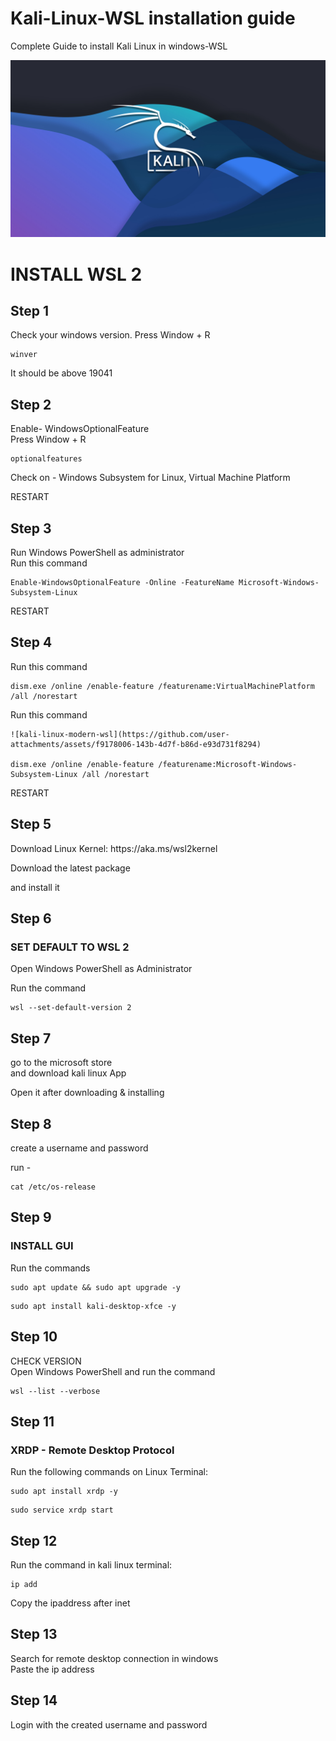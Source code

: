 # Kali-Linux-WSL installation guide
Complete Guide to install Kali Linux in windows-WSL

![KALI ALT](https://github.com/inzamulsepoy/Kali-Linux-WSL/blob/main/kali-linux-modern-wsl.jpg)

<h1>INSTALL WSL 2</h1>
<h2>Step 1</h2>

Check your windows version.
Press Window + R <br>

```
winver
```
It should be above 19041 <br>

<h2>Step 2</h2>

Enable- WindowsOptionalFeature <br>
Press Window + R<br>
```
optionalfeatures
```
Check on - Windows Subsystem for Linux, Virtual Machine Platform <br>

RESTART <br>

<h2>Step 3</h2>

Run Windows PowerShell as administrator <br>
Run this command<br>
```
Enable-WindowsOptionalFeature -Online -FeatureName Microsoft-Windows-Subsystem-Linux 
```

RESTART <br>

<h2>Step 4</h2>

Run this command<br>
```
dism.exe /online /enable-feature /featurename:VirtualMachinePlatform /all /norestart
```

Run this command<br>
```![kali-linux-modern-wsl](https://github.com/user-attachments/assets/4233c755-41bb-4a0c-bd6c-7c79efccf97b)
![kali-linux-modern-wsl](https://github.com/user-attachments/assets/f9178006-143b-4d7f-b86d-e93d731f8294)

dism.exe /online /enable-feature /featurename:Microsoft-Windows-Subsystem-Linux /all /norestart
```
RESTART <br>

<h2>Step 5</h2>
Download Linux Kernel: https://aka.ms/wsl2kernel <br>

Download the latest package <br>

and install it <br>

<h2>Step 6</h2>

<h3>SET DEFAULT TO WSL 2</h3>

Open Windows PowerShell as Administrator<br>

Run the command <br>
```
wsl --set-default-version 2
```
<h2>Step 7</h2>
go to the microsoft store <br>
and download kali linux App <br>

Open it after downloading & installing <br>

<h2>Step 8</h2>

create a username and password <br>

run - 
```
cat /etc/os-release
```
<h2>Step 9</h2>
<h3>INSTALL GUI</h3>
  
Run the commands<br>
```  
sudo apt update && sudo apt upgrade -y
```
```
sudo apt install kali-desktop-xfce -y
```
<h2>Step 10</h2>
CHECK VERSION <br>
Open Windows PowerShell and run the command <br>

```
wsl --list --verbose
```

<h2>Step 11</h2>
<h3>XRDP - Remote Desktop Protocol</h3>

Run the following commands on Linux Terminal: <br>
```
sudo apt install xrdp -y
```
```
sudo service xrdp start
```
<h2>Step 12</h2>

Run the command in kali linux terminal:

```
ip add
```

Copy the ipaddress after inet <br>

<h2>Step 13</h2>
Search for remote desktop connection in windows <br>
Paste the ip address <br>

<h2>Step 14</h2>
Login with the created username and password
